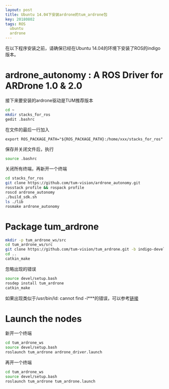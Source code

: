 ```yaml
---
layout: post
title: Ubuntu 14.04下安装ardrone的tum_ardrone包
key: 20180802
tags: ROS
  ubuntu
  ardrone
---
```


在以下程序安装之前，请确保已经在Ubuntu 14.04的环境下安装了ROS的indigo版本。

# ardrone_autonomy : A ROS Driver for ARDrone 1.0 & 2.0
接下来要安装的ardrone驱动是TUM推荐版本
```bash
cd ~
mkdir stacks_for_ros
gedit .bashrc
```
在文件的最后一行加入
```
export ROS_PACKAGE_PATH="${ROS_PACKAGE_PATH}:/home/xxx/stacks_for_ros"
```
保存并关闭文件后，执行
```bash
source .bashrc
```
关闭所有终端，再新开一个终端
```bash
cd stacks_for_ros
git clone https://github.com/tum-vision/ardrone_autonomy.git
rosstack profile && rospack profile
roscd ardrone_autonomy
./build_sdk.sh
ls ./lib
rosmake ardrone_autonomy
```

# Package tum_ardrone
```bash
mkdir -p tum_ardrone_ws/src
cd tum_ardrone_ws/src
git clone https://github.com/tum-vision/tum_ardrone.git -b indigo-devel
cd ..
catkin_make
```
忽略出现的错误
```bash 
source devel/setup.bash
rosdep install tum_ardrone
catkin_make
```

如果出现类似于/usr/bin/ld: cannot find -l***的错误，可以参考[链接](https://blog.csdn.net/yingyujianmo/article/details/49634511)

# Launch the nodes
新开一个终端
```bash
cd tum_ardrone_ws
source devel/setup.bash
roslaunch tum_ardrone ardrone_driver.launch
```
再开一个终端
```bash
cd tum_ardrone_ws
source devel/setup.bash
roslaunch tum_ardrone tum_ardrone.launch
```
